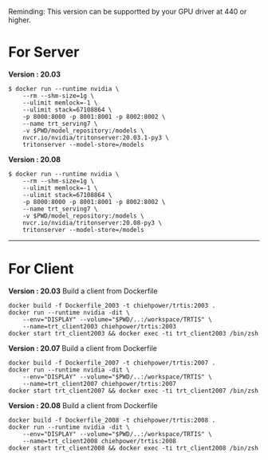 Reminding: This version can be supportted by your GPU driver at 440 or higher.

# For Server 

**Version : 20.03**

```
$ docker run --runtime nvidia \
    --rm --shm-size=1g \
    --ulimit memlock=-1 \
    --ulimit stack=67108864 \
    -p 8000:8000 -p 8001:8001 -p 8002:8002 \
    --name trt_serving7 \
    -v $PWD/model_repository:/models \
    nvcr.io/nvidia/tritonserver:20.03.1-py3 \
    tritonserver --model-store=/models 
```
**Version : 20.08**

```
$ docker run --runtime nvidia \
    --rm --shm-size=1g \
    --ulimit memlock=-1 \
    --ulimit stack=67108864 \
    -p 8000:8000 -p 8001:8001 -p 8002:8002 \
    --name trt_serving7 \
    -v $PWD/model_repository:/models \
    nvcr.io/nvidia/tritonserver:20.08-py3 \
    tritonserver --model-store=/models
```

---
# For Client

**Version : 20.03**
Build a client from Dockerfile

```
docker build -f Dockerfile_2003 -t chiehpower/trtis:2003 .
docker run --runtime nvidia -dit \
	--env="DISPLAY" --volume="$PWD/..:/workspace/TRTIS" \
	--name=trt_client2003 chiehpower/trtis:2003
docker start trt_client2003 && docker exec -ti trt_client2003 /bin/zsh
```

**Version : 20.07**
Build a client from Dockerfile

```
docker build -f Dockerfile_2007 -t chiehpower/trtis:2007 .
docker run --runtime nvidia -dit \
	--env="DISPLAY" --volume="$PWD/..:/workspace/TRTIS" \
	--name=trt_client2007 chiehpower/trtis:2007
docker start trt_client2007 && docker exec -ti trt_client2007 /bin/zsh
```

**Version : 20.08**
Build a client from Dockerfile

```
docker build -f Dockerfile_2008 -t chiehpower/trtis:2008 .
docker run --runtime nvidia -dit \
	--env="DISPLAY" --volume="$PWD/..:/workspace/TRTIS" \
	--name=trt_client2008 chiehpower/trtis:2008
docker start trt_client2008 && docker exec -ti trt_client2008 /bin/zsh
```